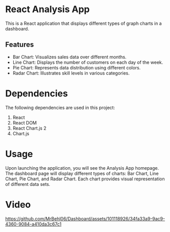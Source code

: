 # React Analysis App

This is a React application that displays different types of graph charts in a dashboard.

## Features

- Bar Chart: Visualizes sales data over different months.
- Line Chart: Displays the number of customers on each day of the week.
- Pie Chart: Represents data distribution using different colors.
- Radar Chart: Illustrates skill levels in various categories.

# Dependencies
The following dependencies are used in this project:

1) React
2) React DOM
3) React Chart.js 2
4) Chart.js

# Usage
Upon launching the application, you will see the Analysis App homepage.
The dashboard page will display different types of charts: Bar Chart, Line Chart, Pie Chart, and Radar Chart.
Each chart provides visual representation of different data sets.

# Video


https://github.com/MrBehl06/Dashboard/assets/101118926/34fa33a9-9ac9-4360-9084-a410da3c67c1





